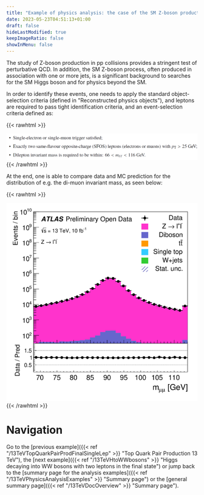 ```yaml
---
title: "Example of physics analysis: the case of the SM Z-boson production in the two-lepton final state"
date: 2023-05-23T04:51:13+01:00
draft: false
hideLastModified: true
keepImageRatio: false
showInMenu: false
---
```


The study of Z-boson production in pp collisions provides a stringent test of perturbative QCD. In addition, the SM Z-boson process, often produced in association with one or more jets, is a significant background to searches for the SM Higgs boson and for physics beyond the SM.

In order to identify these events, one needs to apply the standard object-selection criteria (defined in "Reconstructed physics objects"), and leptons are required to pass tight identification criteria, and an event-selection criteria defined as:

{{< rawhtml >}}
<CENTER>
<img src="images/DL1.png" width="800" />
</CENTER>
{{< /rawhtml >}}

At the end, one is able to compare data and MC prediction for the distribution of e.g. the di-muon invariant mass, as seen below:

{{< rawhtml >}}
<CENTER>
<img src="images/fig_04h.png" width="600" />
</CENTER>
{{< /rawhtml >}}

# Navigation
Go to the [previous example]({{< ref "/13TeVTopQuarkPairProdFinalSingleLep" >}} "Top Quark Pair Production 13 TeV"), the [next example]({{< ref "/13TeVHtoWWbosons" >}} "Higgs decaying into WW bosons with two leptons in the final state") or jump back to the [summary page for the analysis examples]({{< ref "/13TeVPhysicsAnalysisExamples" >}} "Summary page") or the [general summary page]({{< ref "/13TeVDocOverview" >}} "Summary page").